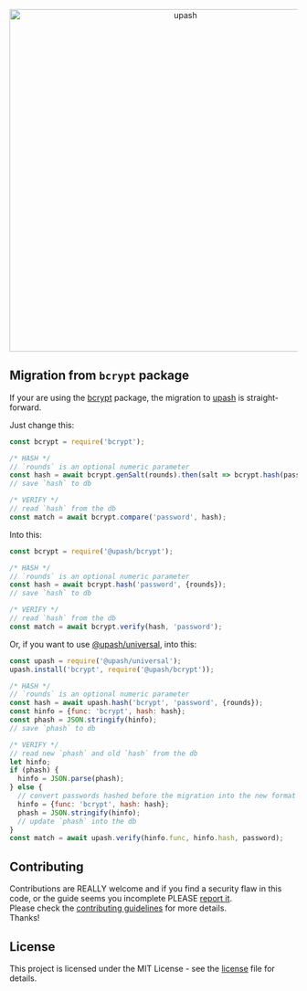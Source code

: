 <p align="center">
  <a href="https://github.com/simonepri/upash">
    <img src="https://github.com/simonepri/upash/raw/upash/media/upash.png" alt="upash" width="600"/>
  </a>
</p>

## Migration from `bcrypt` package
If your are using the [bcrypt][npm:bcrypt] package, the migration to
[upash][upash] is straight-forward.  

Just change this:
```js
const bcrypt = require('bcrypt');

/* HASH */
// `rounds` is an optional numeric parameter
const hash = await bcrypt.genSalt(rounds).then(salt => bcrypt.hash(password, salt));
// save `hash` to db

/* VERIFY */
// read `hash` from the db
const match = await bcrypt.compare('password', hash);
```

Into this:
```js
const bcrypt = require('@upash/bcrypt');

/* HASH */
// `rounds` is an optional numeric parameter
const hash = await bcrypt.hash('password', {rounds});
// save `hash` to db

/* VERIFY */
// read `hash` from the db
const match = await bcrypt.verify(hash, 'password');
```

Or, if you want to use [@upash/universal][universal], into this:
```js
const upash = require('@upash/universal');
upash.install('bcrypt', require('@upash/bcrypt'));

/* HASH */
// `rounds` is an optional numeric parameter
const hash = await upash.hash('bcrypt', 'password', {rounds});
const hinfo = {func: 'bcrypt', hash: hash};
const phash = JSON.stringify(hinfo);
// save `phash` to db

/* VERIFY */
// read new `phash` and old `hash` from the db
let hinfo;
if (phash) {
  hinfo = JSON.parse(phash);
} else {
  // convert passwords hashed before the migration into the new format
  hinfo = {func: 'bcrypt', hash: hash};
  phash = JSON.stringify(hinfo);
  // update `phash` into the db
}
const match = await upash.verify(hinfo.func, hinfo.hash, password);
```

## Contributing
Contributions are REALLY welcome and if you find a security flaw in this code,
or the guide seems you incomplete PLEASE [report it][new issue].  
Please check the [contributing guidelines][contributing] for more details.  
Thanks!

## License
This project is licensed under the MIT License - see the [license][license] file for details.

<!-- Links -->
[upash]: https://github.com/simonepri/upash

[new issue]: https://github.com/simonepri/upash-scrypt/issues/new

[license]: https://github.com/simonepri/upash/tree/master/license
[contributing]: https://github.com/simonepri/upash-scrypt/tree/master/.github/contributing.md

[universal]: https://github.com/simonepri/upash-universal

[npm:bcrypt]: https://www.npmjs.com/package/bcrypt
